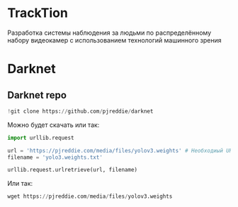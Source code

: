 # TrackTion
Разработка системы наблюдения за людьми по распределённому набору видеокамер с использованием технологий машинного зрения

# Darknet
## Darknet repo
```python
!git clone https://github.com/pjreddie/darknet
```

Можно будет скачать или так:
```python
import urllib.request

url = 'https://pjreddie.com/media/files/yolov3.weights' # Необходиый URL
filename = 'yolo3.weights.txt'

urllib.request.urlretrieve(url, filename)
```

Или так:
```python 
wget https://pjreddie.com/media/files/yolov3.weights
```
